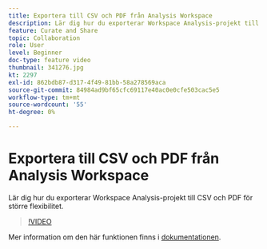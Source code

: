 ```yaml
---
title: Exportera till CSV och PDF från Analysis Workspace
description: Lär dig hur du exporterar Workspace Analysis-projekt till CSV och PDF för större flexibilitet.
feature: Curate and Share
topic: Collaboration
role: User
level: Beginner
doc-type: feature video
thumbnail: 341276.jpg
kt: 2297
exl-id: 862bdb87-d317-4f49-81bb-58a278569aca
source-git-commit: 84984ad9bf65cfc69117e40ac0e0cfe503cac5e5
workflow-type: tm+mt
source-wordcount: '55'
ht-degree: 0%

---
```


# Exportera till CSV och PDF från Analysis Workspace

Lär dig hur du exporterar Workspace Analysis-projekt till CSV och PDF för större flexibilitet.

>[!VIDEO](https://video.tv.adobe.com/v/341276/?quality=12&learn=on)

Mer information om den här funktionen finns i [dokumentationen](https://experienceleague.adobe.com/docs/analytics/analyze/analysis-workspace/curate-share/download-send.html?lang=sv-SE).
